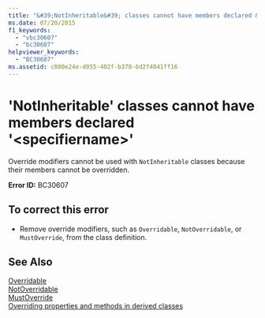 ```yaml
---
title: "&#39;NotInheritable&#39; classes cannot have members declared &#39;&lt;specifiername&gt;&#39;"
ms.date: 07/20/2015
f1_keywords: 
  - "vbc30607"
  - "bc30607"
helpviewer_keywords: 
  - "BC30607"
ms.assetid: c800e24e-d055-402f-b378-6d2f4041ff16
---
```

# &#39;NotInheritable&#39; classes cannot have members declared &#39;&lt;specifiername&gt;&#39;
Override modifiers cannot be used with `NotInheritable` classes because their members cannot be overridden.  
  
 **Error ID:** BC30607  
  
## To correct this error  
  
-   Remove override modifiers, such as `Overridable`, `NotOverridable`, or `MustOverride`, from the class definition.  
  
## See Also  
 [Overridable](../../visual-basic/language-reference/modifiers/overridable.md)  
 [NotOverridable](../../visual-basic/language-reference/modifiers/notoverridable.md)  
 [MustOverride](../../visual-basic/language-reference/modifiers/mustoverride.md)  
 [Overriding properties and methods in derived classes](~/docs/visual-basic/programming-guide/language-features/objects-and-classes/inheritance-basics.md#overriding-properties-and-methods-in-derived-classes)
